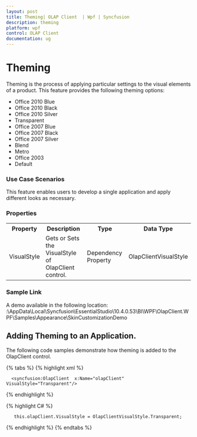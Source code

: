 ```yaml
---
layout: post
title: Theming| OLAP Client  | Wpf | Syncfusion
description: theming
platform: wpf
control: OLAP Client 
documentation: ug
---
```


# Theming

Theming is the process of applying particular settings to the visual elements of a product. This feature provides the following theming options:

 * Office 2010 Blue
 * Office 2010 Black
 * Office 2010 Silver
 * Transparent
 * Office 2007 Blue
 * Office 2007 Black
 * Office 2007 Silver
 * Blend
 * Metro
 * Office 2003
 * Default

### Use Case Scenarios

This feature enables users to develop a single application and apply different looks as necessary. 

### Properties



<table>
<tr>
<th>
Property </th><th>
Description </th><th>
Type </th><th>
Data Type </th></tr>
<tr>
<td>
VisualStyle </td><td>
Gets or Sets the VisualStyle of OlapClient control.</td><td>
Dependency Property</td><td>
OlapClientVisualStyle    </td></tr>
</table>


### Sample Link

A demo available in the following location: <InstalledDrive>:\AppData\Local\Syncfusion\EssentialStudio\10.4.0.53\BI\WPF\OlapClient.WPF\Samples\Appearance\SkinCustomizationDemo


## Adding Theming to an Application. 


  The following code samples demonstrate how theming is added to the OlapClient control.

{% tabs %}
{% highlight xml %} 





      <syncfusion:OlapClient  x:Name="olapClient" VisualStyle="Transparent"/>



{% endhighlight %}

{% highlight C# %}  





       this.olapClient.VisualStyle = OlapClientVisualStyle.Transparent;

{% endhighlight %} 
{% endtabs %}



